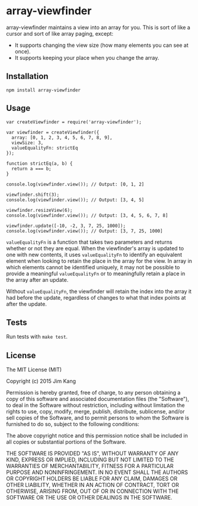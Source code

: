 array-viewfinder
==================

array-viewfinder maintains a view into an array for you. This is sort of like a cursor and sort of like array paging, except:

- It supports changing the view size (how many elements you can see at once).
- It supports keeping your place when you change the array.

Installation
------------

    npm install array-viewfinder

Usage
-----

    var createViewfinder = require('array-viewfinder');

    var viewfinder = createViewfinder({
      array: [0, 1, 2, 3, 4, 5, 6, 7, 8, 9],
      viewSize: 3,
      valueEqualityFn: strictEq
    });

    function strictEq(a, b) {
      return a === b;
    }

    console.log(viewfinder.view()); // Output: [0, 1, 2]

    viewfinder.shift(3);
    console.log(viewfinder.view()); // Output: [3, 4, 5]

    viewfinder.resizeView(6);
    console.log(viewfinder.view()); // Output: [3, 4, 5, 6, 7, 8]

    viewfinder.update([-10, -2, 3, 7, 25, 1000]);
    console.log(viewfinder.view()); // Output: [3, 7, 25, 1000]

`valueEqualityFn` is a function that takes two parameters and returns whether or not they are equal. When the viewfinder's array is updated to one with new contents, it uses `valueEqualityFn` to identify an equivalent element when looking to retain the place in the array for the view. In array in which elements cannot be identified uniquely, it may not be possible to provide a meaningful `valueEqualityFn` or to meaningfully retain a place in the array after an update.

Without `valueEqualityFn`, the viewfinder will retain the index into the array it had before the update, regardless of changes to what that index points at after the update.

Tests
-----

Run tests with `make test`.

License
-------

The MIT License (MIT)

Copyright (c) 2015 Jim Kang

Permission is hereby granted, free of charge, to any person obtaining a copy
of this software and associated documentation files (the "Software"), to deal
in the Software without restriction, including without limitation the rights
to use, copy, modify, merge, publish, distribute, sublicense, and/or sell
copies of the Software, and to permit persons to whom the Software is
furnished to do so, subject to the following conditions:

The above copyright notice and this permission notice shall be included in
all copies or substantial portions of the Software.

THE SOFTWARE IS PROVIDED "AS IS", WITHOUT WARRANTY OF ANY KIND, EXPRESS OR
IMPLIED, INCLUDING BUT NOT LIMITED TO THE WARRANTIES OF MERCHANTABILITY,
FITNESS FOR A PARTICULAR PURPOSE AND NONINFRINGEMENT. IN NO EVENT SHALL THE
AUTHORS OR COPYRIGHT HOLDERS BE LIABLE FOR ANY CLAIM, DAMAGES OR OTHER
LIABILITY, WHETHER IN AN ACTION OF CONTRACT, TORT OR OTHERWISE, ARISING FROM,
OUT OF OR IN CONNECTION WITH THE SOFTWARE OR THE USE OR OTHER DEALINGS IN
THE SOFTWARE.
